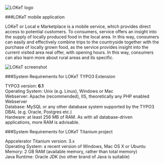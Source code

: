 ![LOKeT logo](http://loket.agenda.si/fileadmin/user_upload/loket_ikona.png)

###LOKeT mobile application

LOKeT or Local e Marketplace is a mobile service, which provides direct access to potential customers. To consumers, service offers an insight into the supply of locally produced food in the local area. In this way, consumers can easily and effectively combine trips to the countryside together with the purchase of locally grown food, as the service provides insight into the current visited area real offer, with opening hours. In this way, consumers can also learn more about rural areas and its specific.


![LOKeT screenshot](http://loket.agenda.si/fileadmin/user_upload/Screenshot_LOKeT_1.png)


###System Requirements for LOKeT TYPO3 Extension

TYPO3 version: **6.1**<br />
Operating System: Unix (e.g. Linux), Windows or Mac<br />
Webserver: Apache (recommended), IIS, theoretically any PHP enabled Webserver<br />
Database: MySQL or any other database system supported by the TYPO3 DBAL (e.g. Oracle, Postgres etc.)<br />
Hardware: at least 256 MB of RAM. As with all database-driven applications, more RAM is advisable.<br />


###System Requirements for LOKeT Titanium project

Appcelerator Titanium version: 3.x<br />
Operating System: a recent version of Windows, Mac OS X or Ubuntu<br />
Memory: 2 GB RAM (available memory, rather than total memory)<br />
Java Runtime: Oracle JDK (no other brand of Java is suitable)<br />
